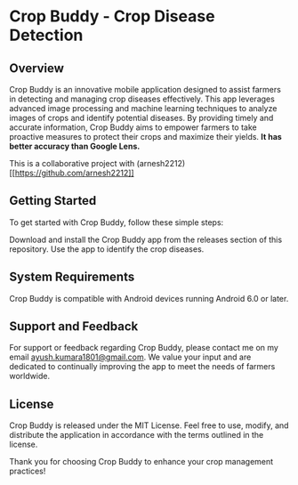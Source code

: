 # Crop Buddy - Crop Disease Detection
## Overview
Crop Buddy is an innovative mobile application designed to assist farmers in detecting and managing crop diseases effectively. This app leverages advanced image processing and machine learning techniques to analyze images of crops and identify potential diseases. By providing timely and accurate information, Crop Buddy aims to empower farmers to take proactive measures to protect their crops and maximize their yields. **It has better accuracy than Google Lens.**

This is a collaborative project with (arnesh2212)[[https://github.com/arnesh2212]]

## Getting Started
To get started with Crop Buddy, follow these simple steps:

Download and install the Crop Buddy app from the releases section of this repository.
Use the app to identify the crop diseases.

## System Requirements
Crop Buddy is compatible with Android devices running Android 6.0 or later.

## Support and Feedback
For support or feedback regarding Crop Buddy, please contact me on my email ayush.kumara1801@gmail.com. We value your input and are dedicated to continually improving the app to meet the needs of farmers worldwide.

## License
Crop Buddy is released under the MIT License. Feel free to use, modify, and distribute the application in accordance with the terms outlined in the license.

Thank you for choosing Crop Buddy to enhance your crop management practices!
